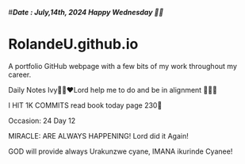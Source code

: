 #***Date : July,14th, 2024 Happy Wednesday 🫶🏾***
# RolandeU.github.io
 
A portfolio GitHub webpage with a few bits of my work throughout my career.

Daily Notes
Ivy🙌🏽❤️Lord help me to do and be in alignment  💚🙏🏾 

I HIT 1K COMMITS
read book today page 230💚

Occasion: 24
 Day 12

MIRACLE: ARE ALWAYS HAPPENING!
Lord did it Again!

GOD will provide always 
Urakunzwe cyane, IMANA ikurinde Cyanee!






